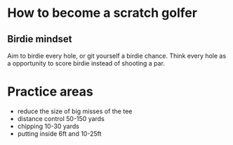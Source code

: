 # How to become a scratch golfer
## Birdie mindset
Aim to birdie every hole, or git yourself a birdie chance. Think every hole as a opportunity to score birdie instead of shooting a par.

# Practice areas
* reduce the size of big misses of the tee
* distance control 50-150 yards
* chipping 10-30 yards
* putting inside 6ft and 10-25ft
